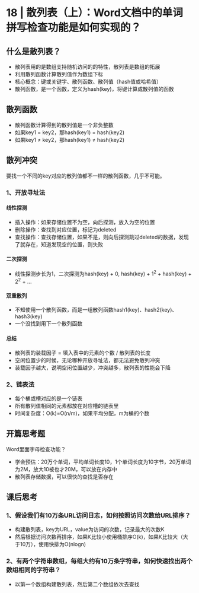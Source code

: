 # 18 | 散列表（上）：Word文档中的单词拼写检查功能是如何实现的？

## 什么是散列表？

- 散列表用的是数组支持随机访问的的特性，散列表是数组的拓展
- 利用散列函数计算散列值作为数组下标
- 核心概念：键或关键字、散列函数、散列值（hash值或哈希值）
- 散列函数，是一个函数，定义为hash(key)，将键计算成散列值的函数

## 散列函数

- 散列函数计算得到的散列值是一个非负整数
- 如果key1 = key2，那hash(key1) =  hash(key2)
- 如果key1 ≠ key2，那hash(key1) ≠ hash(key2)

## 散列冲突

要找一个不同的key对应的散列值都不一样的散列函数，几乎不可能。

### 1、开放寻址法

#### 线性探测

- 插入操作：如果存储位置不为空，向后探测，放入为空的位置
- 删除操作：查找到对应位置，标记为deleted
- 查找操作：查找存储位置，如果不是，则向后探测跳过deleted的数据，发现了就存在，知道发现空的位置，则失败

#### 二次探测

- 线性探测步长为1，二次探测为hash(key) + 0, hash(key) + 1<sup>2</sup> + hash(key) + 2<sup>2</sup> + ...

#### 双重散列

- 不知使用一个散列函数，而是一组散列函数hash1(key)、hash2(key)、hash3(key)
- 一个没找到用下一个散列函数

#### 总结

- 散列表的装载因子 = 填入表中的元素的个数 / 散列表的长度
- 空闲位置少的时候，无论哪种开放寻址法，都无法避免散列冲突
- 装载因子越大，说明空闲位置越少，冲突越多，散列表的性能会下降

### 2、链表法

- 每个桶或槽对应的是一个链表
- 所有散列值相同的元素都放在对应槽的链表里
- 时间复杂度：O(k)=O(n/m)，如果平均分配，m为桶的个数

## 开篇思考题

Word里面字母检查功能？

- 学会预估：20万个单词，平均单词长度10，1个单词长度为10字节，20万单词为2M，放大10被也才20M，可以放在内存中
- 散列表存储数据，可以很快的查找是否存在

## 课后思考

### 1、假设我们有10万条URL访问日志，如何按照访问次数给URL排序？

- 构建散列表，key为URL，value为访问的次数，记录最大的次数K
- 然后根据访问次数再排序，如果K比较小使用桶排序O(k)，如果K比较大（大于10万），使用快排为O(nlogn)

### 2、有两个字符串数组，每组大约有10万条字符串，如何快速找出两个数组相同的字符串？

- 以第一个数组构建散列表，然后第二个数组依次去查找